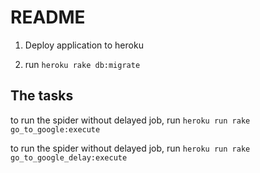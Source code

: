 # README

1. Deploy application to heroku

2. run `heroku rake db:migrate`

## The tasks

to run the spider without delayed job, run `heroku run rake go_to_google:execute`

to run the spider without delayed job, run `heroku run rake go_to_google_delay:execute`